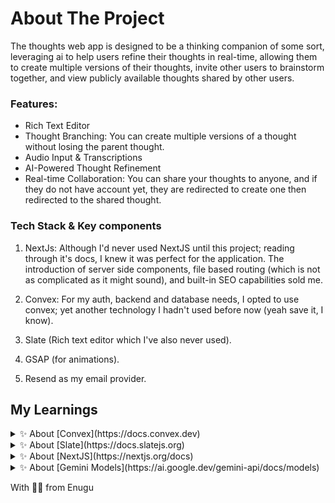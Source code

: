 # About The Project
The thoughts web app is designed to be a thinking companion of some sort, leveraging ai to help users refine their thoughts in real-time, allowing them to create multiple versions of their thoughts, invite other users to brainstorm together, and view publicly available thoughts shared by other users.

### Features:
- Rich Text Editor
- Thought Branching: You can create multiple versions of a thought without losing the parent thought.
- Audio Input & Transcriptions 
- AI-Powered Thought Refinement
- Real-time Collaboration: You can share your thoughts to anyone, and if they do not have account yet, they are redirected to create one then redirected to the shared thought.


### Tech Stack & Key components
1. NextJs: Although I'd never used NextJS until this project; reading through it's docs, I knew it was perfect for the application. The introduction of server side components, file based routing (which is not as complicated as it might sound), and built-in SEO capabilities sold me.

2. Convex: For my auth, backend and database needs, I opted to use convex; yet another technology I hadn't used before now (yeah save it, I know).

3. Slate (Rich text editor which I've also never used).

4. GSAP (for animations).

5. Resend as my email provider.


## My Learnings

<details>
  <summary>✨ About [Convex](https://docs.convex.dev)</summary> <br>
  When deploying a [convex app on vercel](https://docs.convex.dev/production/hosting/vercel), be sure to override the build command on vercel to be `npx convex deploy --cmd 'npm run build'` instead of the default `next build`. This ensures that your backend schemas, mutations and queries are deployed alongside the frontend hence the `-cmd npm run build`.
  
  Then you need to create a production deploy key on convex found in `settings -> URL & Deploy Key`, then set that deploy key as an enviroment variable in vercel.
  
  Also be sure to include the necessary production env variables on both convex and vercel. They are however, some variables that are only used by either convex or vercel; in that case you can just include that on the necessary platform.
  
  `✨ Noob Tip` 
  ```
  You don't need to create a different project on convex for your production enviroment, 
  the convex team already thought of that and allows a project to have dev and prod env.
  
  ```
  ---
  
  `💡IMPORTANT` <br>
  When using Github OAuth for authentification with convex, the Authorization call back URL shouldn't be set to the `.cloud` default endpoint that comes from the provided deployment URL from convex. 
  
  ```
  Deployment URL: https://gaitle-abena-396.convex.cloud
  Github Authorization callback URL: https://gaitle-abena-396.convex.site
  ```
  
  The reason for this is that the `.cloud` endpoint is reserved for backend API calls `(mutations, queries, actions, etc)` and does not have routes like `/api/auth/...`, that is set on the `.site` endpoint which hosts your app's HTTP endpoints.
  
  Be sure to include `NEXT_PUBLIC_CONVEX_URL: deplyment url from convex` as an environment variable on vercel, then `SITE_URL: domain url from vercel` on convex.
  
  
  `💡IMPORTANT` <br>
  Also set a `NEXTAUTH_URL: vercel-prod-domain-url` and `NEXTAUTH_SECRET: [generate-random-UUID](https://generate-secret.vercel.app/32)`
  
  The next-auth-url helps vercel build absolute URLs when necessary, by default NEXT regards your projects URL as `https://localhost:3000` and it auto detects this by default but on prod, you need to explicitly define your app's URL.
  
  Now the next-auth-secret on the other hand, is a special key used by vercel to encrpt all requests made by your application. If you do not set one yourself, a different one will be created on every deployment made.
</details>


<details>
  <summary>✨ About [Slate](https://docs.slatejs.org)</summary> <br>
  
  As opposed to other rich text editors, _slate_ provides a more flexible approach, they provide you with the tools you need to build whatever, it's then up to you what you do with them. This ofcourse is a gift and a curse as it has a bit of a learning curve, but it's relatively well documented and once you get a grasp of the concepts, it's incredibly easy to work with.
</details>


<details>
  <summary>✨ About [NextJS](https://nextjs.org/docs)</summary> <br>
  - When rendering lists in _NextJS/React_, you probably shouldn't use the index as the key prop, it is quite unreliable. If the list is updated in any way that affects it's length, that becomes problematic in very weird ways (and ofcourse I didn't make this rookie mistake... just sharing it 🥲).
  
  - React state's are not very reliable when used for synchronous operations, use refs in addition to the states so you can trigger a rerender and still have your application working.
</details>


<details>
  <summary>✨ About [Gemini Models](https://ai.google.dev/gemini-api/docs/models)</summary> <br>
  To get a list of the models available to you, run this command in the terminal: <br>
  
  ```
  curl "https://generativelanguage.googleapis.com/v1beta/models?key=$Your_GEMINI_API_KEY"
  
  ```
  
  Then choose a model from there that best fits your needs, you can find more info about these models from the [Gemini's Docs](https://ai.google.dev/gemini-api/docs/models)
  
  This helps you avoid runtime errors such as: <br>
  
  ```
  28/09/2025, 12:10:12 [CONVEX A(refine:refineThought)] Uncaught Error: Gemini API error: 404 - {
    "error": {
      "code": 404,
      "message": "models/gemini-1.5-flash is not found for API version v1beta, or is not supported for generateContent. Call ListModels to see the list of available models and their supported methods.",
      "status": "NOT_FOUND"
    }
  }
  
  ```
  
  `💡IMPORTANT`
  ```
  
  The temperature parameter parsed to the generationConfig object of a request to an LLM
  controls the how strictly the LLM follows your instructions without getting creative.
  
  Most LLMS go up to 3, but 0.1 - 0.5 is great for the most reliable responses.
  
  Also, the maxOutputTokens parameter can break your logic if it's set too low and the 
  LLM doesn't have enough characters left to fit your content structure, so always set 
  it to a little more that you need.
  
  ```
</details>


With 💖💌 from Enugu
